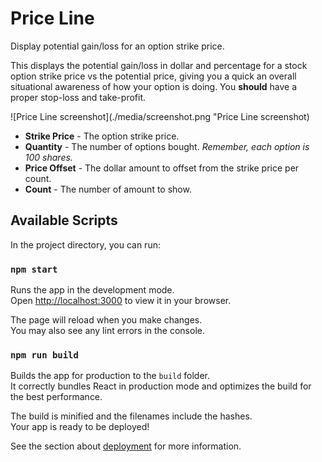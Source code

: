 # Price Line

Display potential gain/loss for an option strike price.

This displays the potential gain/loss in dollar and percentage for a stock option strike price vs the potential price, giving you a quick an overall situational awareness of how your option is doing.
You **should** have a proper stop-loss and take-profit.

![Price Line screenshot](./media/screenshot.png "Price Line screenshot)

- **Strike Price** - The option strike price.
- **Quantity** - The number of options bought. _Remember, each option is 100 shares._
- **Price Offset** - The dollar amount to offset from the strike price per count.
- **Count** - The number of amount to show.



## Available Scripts

In the project directory, you can run:

### `npm start`

Runs the app in the development mode.\
Open [http://localhost:3000](http://localhost:3000) to view it in your browser.

The page will reload when you make changes.\
You may also see any lint errors in the console.

### `npm run build`

Builds the app for production to the `build` folder.\
It correctly bundles React in production mode and optimizes the build for the best performance.

The build is minified and the filenames include the hashes.\
Your app is ready to be deployed!

See the section about [deployment](https://facebook.github.io/create-react-app/docs/deployment) for more information.

